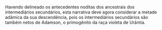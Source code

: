 ﻿Havendo delineado os antecedentes noditas dos  ancestrais dos intermediários secundários, esta narrativa deve agora considerar a metade adâmica da sua descendência, pois os intermediários secundários são também netos de Adamson, o primogênito da raça violeta de Urântia.